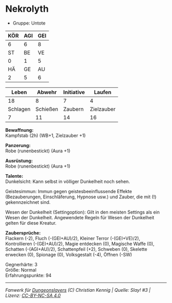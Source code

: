 # Nekrolyth  
- Gruppe: Untote  

| KÖR | AGI | GEI |  
| --- | --- | --- |  
| 6   | 6   | 8   |
| ST  | BE  | VE  |  
| 0   | 1   | 5   |
| HÄ  | GE  | AU  |  
| 2   | 5   | 6   |


| Leben    | Abwehr   | Initiative | Laufen     |
| -------- | -------- | ---------- | ---------- |
| 18       | 8        | 7          | 4          |
| Schlagen | Schießen | Zaubern    | Zielzauber |
| 7        | 11       | 14         | 16         |

**Bewaffnung:**  
Kampfstab (2h) (WB+1, Zielzauber +1)

**Panzerung:**  
Robe (runenbestickt) (Aura +1)

**Ausrüstung:**  
Robe (runenbestickt) (Aura +1)

**Talente:**  
Dunkelsicht: Kann selbst in völliger Dunkelheit noch sehen. 

Geistesimmun: Immun gegen geistesbeeinflussende Effekte (Bezauberungen, Einschläferung, Hypnose usw.) und Zauber, die mit (!) gekennzeichnet sind. 

Wesen der Dunkelheit (Settingoption): Gilt in den meisten Settings als ein Wesen der Dunkelheit. Angewendete Regeln für Wesen der Dunkelheit gelten für diese Kreatur. 


**Zaubersprüche:**  
Flackern (-2), Fluch (-(GEI+AU)/2), Kleiner Terror (-(GEI+VE)/2), Kontrollieren (-(GEI+AU)/2), Magie entdecken (0), Magische Waffe (0), Schatten (-(AGI+AU)/2), Schattenpfeil (+2), Schweben (0), Skelette erwecken (0), Spionage (0), Volksgestalt (-4), Öffnen (-SW)

Gegnerhärte: 3  
Größe: Normal  
Erfahrungspunkte: 94  



___
*Fanwerk für [Dungeonslayers](https://www.dungeonslayers.net/) (C) Christian Kennig | Quelle: Slay! #3 | Lizenz: [CC-BY-NC-SA 4.0](https://creativecommons.org/licenses/by-nc-sa/4.0/deed.de)*